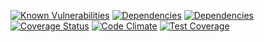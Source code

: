 [![Known Vulnerabilities](https://snyk.io/test/github/andela-jomadoye/jeddoc-manager/badge.svg)](https://snyk.io/test/github/andela-jomadoye/jeddoc-manager)    [![Dependencies](https://david-dm.org/andela-jomadoye/JedDoc-Manager.svg)](https://api.travis-ci.org/andela-jomadoye/JedDoc-Manager)
[![Dependencies](https://api.travis-ci.org/andela-jomadoye/JedDoc-Manager.svg?branch=develop)](https://api.travis-ci.org/andela-jomadoye/JedDoc-Manager)  [![Coverage Status](https://coveralls.io/repos/github/andela-jomadoye/JedDoc-Manager/badge.svg?branch=develop)](https://coveralls.io/github/andela-jomadoye/JedDoc-Manager?branch=develop) 
[![Code Climate](https://codeclimate.com/github/andela-jomadoye/JedDoc-Manager/badges/gpa.svg)](https://codeclimate.com/github/andela-jomadoye/JedDoc-Manager) [![Test Coverage](https://codeclimate.com/github/andela-jomadoye/JedDoc-Manager/badges/issue_count.svg)](https://codeclimate.com/github/andela-jomadoye/JedDoc-Manager)
